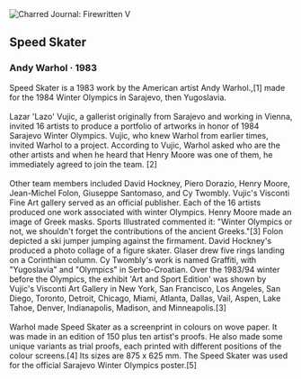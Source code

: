 <div class="artwork-of-the-day">
  <div class="container">
    <div class="img-wrapper">
      <img
        src="https://uploads1.wikiart.org/00447/images/andy-warhol/2016-cks-11966-0137-000-andy-warhol-speed-skater094630.jpg!Large.jpg"
        alt="Charred Journal: Firewritten V" />
    </div>
    <div class="artwork-detail">
      <div class="artwork-origin"> 
        <h2 class="artwork-name">Speed Skater</h2>
        <h3 class="artist">
          Andy Warhol
                    ·  1983
        </h3>
      </div>
      <p class="description">
        <span class="artwork-description-text ng-binding" ng-bind-html="viewModel.ArtworkOfTheDay.Description | unsafe">Speed Skater is a 1983 work by the American artist Andy Warhol.,[1] made for the 1984 Winter Olympics in Sarajevo, then Yugoslavia.<br><br>Lazar 'Lazo' Vujic, a gallerist originally from Sarajevo and working in Vienna, invited 16 artists to produce a portfolio of artworks in honor of 1984 Sarajevo Winter Olympics. Vujic, who knew Warhol from earlier times, invited Warhol to a project. According to Vujic, Warhol asked who are the other artists and when he heard that Henry Moore was one of them, he immediately agreed to join the team. [2]<br><br>Other team members included David Hockney, Piero Dorazio, Henry Moore, Jean-Michel Folon, Giuseppe Santomaso, and Cy Twombly. Vujic's Visconti Fine Art gallery served as an official publisher. Each of the 16 artists produced one work associated with winter Olympics. Henry Moore made an image of Greek masks. Sports Illustrated commented it: "Winter Olympics or not, we shouldn't forget the contributions of the ancient Greeks."[3] Folon depicted a ski jumper jumping against the firmament. David Hockney's produced a photo collage of a figure skater. Glaser drew five rings landing on a Corinthian column. Cy Twombly's work is named Graffiti, with "Yugoslavia" and "Olympics" in Serbo-Croatian. Over the 1983/94 winter before the Olympics, the exhibit 'Art and Sport Edition' was shown by Vujic's Visconti Art Gallery in New York, San Francisco, Los Angeles, San Diego, Toronto, Detroit, Chicago, Miami, Atlanta, Dallas, Vail, Aspen, Lake Tahoe, Denver, Indianapolis, Madison, and Minneapolis.[3]<br><br>Warhol made Speed Skater as a screenprint in colours on wove paper. It was made in an edition of 150 plus ten artist's proofs. He also made some unique variants as trial proofs, each printed with different positions of the colour screens.[4] Its sizes are 875 x 625 mm. The Speed Skater was used for the official Sarajevo Winter Olympics poster.[5]</span>
                        <div class="text-shadow-container" ng-show="showShadow" style=""></div>
      </p>
    </div>
  </div>

</div>
